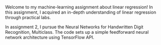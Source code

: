 Welcome to my machine-learning assignment about linear regression! 
In this assignment, I acquired an in-depth understanding of linear regression through practical labs.

In assignment 2, I pursue the Neural Networks for Handwritten Digit Recognition, Multiclass. The code sets up a simple feedforward neural network architecture using TensorFlow API.
